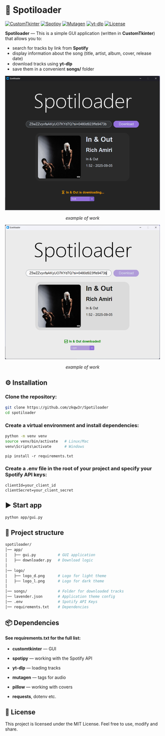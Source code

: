 # 🎵 Spotiloader
[![CustomTkinter](https://img.shields.io/badge/Custom%20Tkinter%20-EEA8AA?style=for-the-badge&logo=python&logoColor=black)](https://customtkinter.tomschimansky.com/)
[![Spotipy](https://img.shields.io/badge/Spotipy%20-3D7A42?style=for-the-badge&logo=spotify&logoColor=black)](https://spotipy.readthedocs.io/en/2.25.1/)
[![Mutagen](https://img.shields.io/badge/metadata-Mutagen%20-9D77EB?style=for-the-badge&logoColor=black)](https://mutagen.readthedocs.io/en/latest/)
[![yt-dlp](https://img.shields.io/badge/Yt_dlp%20-BAC7CE?style=for-the-badge&logo=youtube&logoColor=red)](https://github.com/yt-dlp/yt-dlp)
[![License](https://img.shields.io/badge/license-MIT%20-333333?style=for-the-badge)](LICENSE)

**Spotiloader** — This is a simple GUI application (written in **CustomTkinter**) that allows you to:
- search for tracks by link from **Spotify**
- display information about the song (title, artist, album, cover, release date)
- download tracks using **yt-dlp**
- save them in a convenient **songs/** folder

<div align="center">
  <img src="screenshots/example1.png" width="1000" alt="Preview">

  *example of work*

  <img src="screenshots/example2.png" width="1000" alt="Preview">

  *example of work*
</div>

## ⚙️ Installation

### Clone the repository:
   ```bash
   git clone https://github.com/zkqw3r/Spotiloader
   cd spotiloader
   ```
### Create a virtual environment and install dependencies:

```bash
python -m venv venv
source venv/bin/activate   # Linux/Mac
venv\Scripts\activate      # Windows
```
```
pip install -r requirements.txt
```
### Create a .env file in the root of your project and specify your Spotify API keys:

```
clientId=your_client_id
clientSecret=your_client_secret
```

## ▶️ Start app
```bash
python app/gui.py
```

## 📂 Project structure
```bash
spotiloader/
│── app/
│   ├── gui.py          # GUI application
│   ├── downloader.py   # Download logic
│
│── logo/
│   ├── logo_d.png      # Logo for light theme
│   ├── logo_l.png      # Logo for dark theme
│
│── songs/              # Folder for downloaded tracks
│── lavender.json       # Application theme config
│── .env                # Spotify API Keys
│── requirements.txt    # Dependencies
```

## 📦 Dependencies
#### See requirements.txt for the full list:

- **customtkinter** — GUI

- **spotipy** — working with the Spotify API

- **yt-dlp** — loading tracks

- **mutagen** — tags for audio

- **pillow** — working with covers

- **requests**, dotenv etc.

## 📜 License
This project is licensed under the MIT License.
Feel free to use, modify and share.
